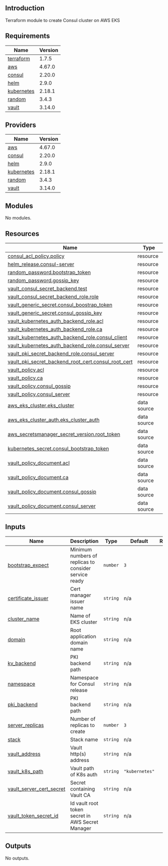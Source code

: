 ## Introduction
Terraform module to create Consul cluster on AWS EKS

<!-- BEGIN_TF_DOCS -->
## Requirements

| Name | Version |
|------|---------|
| <a name="requirement_terraform"></a> [terraform](#requirement\_terraform) | 1.7.5 |
| <a name="requirement_aws"></a> [aws](#requirement\_aws) | 4.67.0 |
| <a name="requirement_consul"></a> [consul](#requirement\_consul) | 2.20.0 |
| <a name="requirement_helm"></a> [helm](#requirement\_helm) | 2.9.0 |
| <a name="requirement_kubernetes"></a> [kubernetes](#requirement\_kubernetes) | 2.18.1 |
| <a name="requirement_random"></a> [random](#requirement\_random) | 3.4.3 |
| <a name="requirement_vault"></a> [vault](#requirement\_vault) | 3.14.0 |

## Providers

| Name | Version |
|------|---------|
| <a name="provider_aws"></a> [aws](#provider\_aws) | 4.67.0 |
| <a name="provider_consul"></a> [consul](#provider\_consul) | 2.20.0 |
| <a name="provider_helm"></a> [helm](#provider\_helm) | 2.9.0 |
| <a name="provider_kubernetes"></a> [kubernetes](#provider\_kubernetes) | 2.18.1 |
| <a name="provider_random"></a> [random](#provider\_random) | 3.4.3 |
| <a name="provider_vault"></a> [vault](#provider\_vault) | 3.14.0 |

## Modules

No modules.

## Resources

| Name | Type |
|------|------|
| [consul_acl_policy.policy](https://registry.terraform.io/providers/hashicorp/consul/2.20.0/docs/resources/acl_policy) | resource |
| [helm_release.consul-server](https://registry.terraform.io/providers/hashicorp/helm/2.9.0/docs/resources/release) | resource |
| [random_password.bootstrap_token](https://registry.terraform.io/providers/hashicorp/random/3.4.3/docs/resources/password) | resource |
| [random_password.gossip_key](https://registry.terraform.io/providers/hashicorp/random/3.4.3/docs/resources/password) | resource |
| [vault_consul_secret_backend.test](https://registry.terraform.io/providers/hashicorp/vault/3.14.0/docs/resources/consul_secret_backend) | resource |
| [vault_consul_secret_backend_role.role](https://registry.terraform.io/providers/hashicorp/vault/3.14.0/docs/resources/consul_secret_backend_role) | resource |
| [vault_generic_secret.consul_boostrap_token](https://registry.terraform.io/providers/hashicorp/vault/3.14.0/docs/resources/generic_secret) | resource |
| [vault_generic_secret.consul_gossip_key](https://registry.terraform.io/providers/hashicorp/vault/3.14.0/docs/resources/generic_secret) | resource |
| [vault_kubernetes_auth_backend_role.acl](https://registry.terraform.io/providers/hashicorp/vault/3.14.0/docs/resources/kubernetes_auth_backend_role) | resource |
| [vault_kubernetes_auth_backend_role.ca](https://registry.terraform.io/providers/hashicorp/vault/3.14.0/docs/resources/kubernetes_auth_backend_role) | resource |
| [vault_kubernetes_auth_backend_role.consul_client](https://registry.terraform.io/providers/hashicorp/vault/3.14.0/docs/resources/kubernetes_auth_backend_role) | resource |
| [vault_kubernetes_auth_backend_role.consul_server](https://registry.terraform.io/providers/hashicorp/vault/3.14.0/docs/resources/kubernetes_auth_backend_role) | resource |
| [vault_pki_secret_backend_role.consul_server](https://registry.terraform.io/providers/hashicorp/vault/3.14.0/docs/resources/pki_secret_backend_role) | resource |
| [vault_pki_secret_backend_root_cert.consul_root_cert](https://registry.terraform.io/providers/hashicorp/vault/3.14.0/docs/resources/pki_secret_backend_root_cert) | resource |
| [vault_policy.acl](https://registry.terraform.io/providers/hashicorp/vault/3.14.0/docs/resources/policy) | resource |
| [vault_policy.ca](https://registry.terraform.io/providers/hashicorp/vault/3.14.0/docs/resources/policy) | resource |
| [vault_policy.consul_gossip](https://registry.terraform.io/providers/hashicorp/vault/3.14.0/docs/resources/policy) | resource |
| [vault_policy.consul_server](https://registry.terraform.io/providers/hashicorp/vault/3.14.0/docs/resources/policy) | resource |
| [aws_eks_cluster.eks_cluster](https://registry.terraform.io/providers/hashicorp/aws/4.67.0/docs/data-sources/eks_cluster) | data source |
| [aws_eks_cluster_auth.eks_cluster_auth](https://registry.terraform.io/providers/hashicorp/aws/4.67.0/docs/data-sources/eks_cluster_auth) | data source |
| [aws_secretsmanager_secret_version.root_token](https://registry.terraform.io/providers/hashicorp/aws/4.67.0/docs/data-sources/secretsmanager_secret_version) | data source |
| [kubernetes_secret.consul_bootstrap_token](https://registry.terraform.io/providers/hashicorp/kubernetes/2.18.1/docs/data-sources/secret) | data source |
| [vault_policy_document.acl](https://registry.terraform.io/providers/hashicorp/vault/3.14.0/docs/data-sources/policy_document) | data source |
| [vault_policy_document.ca](https://registry.terraform.io/providers/hashicorp/vault/3.14.0/docs/data-sources/policy_document) | data source |
| [vault_policy_document.consul_gossip](https://registry.terraform.io/providers/hashicorp/vault/3.14.0/docs/data-sources/policy_document) | data source |
| [vault_policy_document.consul_server](https://registry.terraform.io/providers/hashicorp/vault/3.14.0/docs/data-sources/policy_document) | data source |

## Inputs

| Name | Description | Type | Default | Required |
|------|-------------|------|---------|:--------:|
| <a name="input_bootstrap_expect"></a> [bootstrap\_expect](#input\_bootstrap\_expect) | Minimum numbers of replicas to consider service ready | `number` | `3` | no |
| <a name="input_certificate_issuer"></a> [certificate\_issuer](#input\_certificate\_issuer) | Cert manager issuer name | `string` | n/a | yes |
| <a name="input_cluster_name"></a> [cluster\_name](#input\_cluster\_name) | Name of EKS cluster | `string` | n/a | yes |
| <a name="input_domain"></a> [domain](#input\_domain) | Root application domain name | `string` | n/a | yes |
| <a name="input_kv_backend"></a> [kv\_backend](#input\_kv\_backend) | PKI backend path | `string` | n/a | yes |
| <a name="input_namespace"></a> [namespace](#input\_namespace) | Namespace for Consul release | `string` | n/a | yes |
| <a name="input_pki_backend"></a> [pki\_backend](#input\_pki\_backend) | PKI backend path | `string` | n/a | yes |
| <a name="input_server_replicas"></a> [server\_replicas](#input\_server\_replicas) | Number of replicas to create | `number` | `3` | no |
| <a name="input_stack"></a> [stack](#input\_stack) | Stack name | `string` | n/a | yes |
| <a name="input_vault_address"></a> [vault\_address](#input\_vault\_address) | Vault http(s) address | `string` | n/a | yes |
| <a name="input_vault_k8s_path"></a> [vault\_k8s\_path](#input\_vault\_k8s\_path) | Vault path of K8s auth | `string` | `"kubernetes"` | no |
| <a name="input_vault_server_cert_secret"></a> [vault\_server\_cert\_secret](#input\_vault\_server\_cert\_secret) | Secret containing Vault CA | `string` | n/a | yes |
| <a name="input_vault_token_secret_id"></a> [vault\_token\_secret\_id](#input\_vault\_token\_secret\_id) | Id vault root token secret in AWS Secret Manager | `string` | n/a | yes |

## Outputs

No outputs.
<!-- END_TF_DOCS -->
